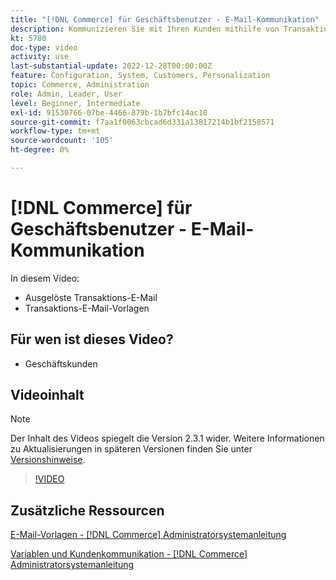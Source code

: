 ```yaml
---
title: "[!DNL Commerce] für Geschäftsbenutzer - E-Mail-Kommunikation"
description: Kommunizieren Sie mit Ihren Kunden mithilfe von Transaktions-E-Mails, die durch ihre Aktionen auf der Storefront ausgelöst werden. Passen Sie die E-Mail-Vorlagen für Ihren Store an und konfigurieren Sie sie.
kt: 5780
doc-type: video
activity: use
last-substantial-update: 2022-12-28T00:00:00Z
feature: Configuration, System, Customers, Personalization
topic: Commerce, Administration
role: Admin, Leader, User
level: Beginner, Intermediate
exl-id: 91530766-07be-4466-879b-1b7bfc14ac10
source-git-commit: f7aa1f0063cbcad6d331a13817214b1bf2158571
workflow-type: tm+mt
source-wordcount: '105'
ht-degree: 0%

---
```


# [!DNL Commerce] für Geschäftsbenutzer - E-Mail-Kommunikation

In diesem Video:

- Ausgelöste Transaktions-E-Mail
- Transaktions-E-Mail-Vorlagen

## Für wen ist dieses Video?

- Geschäftskunden

## Videoinhalt

>[!NOTE]
>
>Der Inhalt des Videos spiegelt die Version 2.3.1 wider. Weitere Informationen zu Aktualisierungen in späteren Versionen finden Sie unter [Versionshinweise](https://experienceleague.adobe.com/docs/commerce-operations/release/notes/overview.html).

>[!VIDEO](https://video.tv.adobe.com/v/36190?quality=12&learn=on)

## Zusätzliche Ressourcen

[E-Mail-Vorlagen - [!DNL Commerce] Administratorsystemanleitung](https://experienceleague.adobe.com/docs/commerce-admin/systems/communications/email-templates.html)

[Variablen und Kundenkommunikation - [!DNL Commerce] Administratorsystemanleitung](https://experienceleague.adobe.com/docs/commerce-admin/systems/introduction.html#variables-and-customer-communications)
